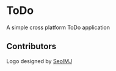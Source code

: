 # ToDo
A simple cross platform ToDo application


## Contributors
Logo designed by [SeolMJ](https://github.com/SeolMJ)
